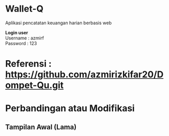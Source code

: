 # Wallet-Q
Aplikasi pencatatan keuangan harian berbasis web

<b>Login user</b> <br>
Username : azmirf<br>
Password : 123

# Referensi : https://github.com/azmirizkifar20/Dompet-Qu.git
# Perbandingan atau Modifikasi
## Tampilan Awal (Lama)
